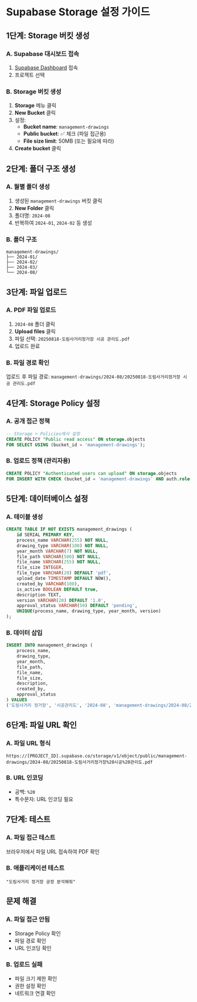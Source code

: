 # Supabase Storage 설정 가이드

## 1단계: Storage 버킷 생성

### A. Supabase 대시보드 접속
1. [Supabase Dashboard](https://supabase.com/dashboard) 접속
2. 프로젝트 선택

### B. Storage 버킷 생성
1. **Storage** 메뉴 클릭
2. **New Bucket** 클릭
3. 설정:
   - **Bucket name**: `management-drawings`
   - **Public bucket**: ✅ 체크 (파일 접근용)
   - **File size limit**: 50MB (또는 필요에 따라)
4. **Create bucket** 클릭

## 2단계: 폴더 구조 생성

### A. 월별 폴더 생성
1. 생성된 `management-drawings` 버킷 클릭
2. **New Folder** 클릭
3. 폴더명: `2024-08`
4. 반복하여 `2024-01`, `2024-02` 등 생성

### B. 폴더 구조
```
management-drawings/
├── 2024-01/
├── 2024-02/
├── 2024-03/
└── 2024-08/
```

## 3단계: 파일 업로드

### A. PDF 파일 업로드
1. `2024-08` 폴더 클릭
2. **Upload files** 클릭
3. 파일 선택: `20250818-도림사거리정거장 시공 관리도.pdf`
4. 업로드 완료

### B. 파일 경로 확인
업로드 후 파일 경로: `management-drawings/2024-08/20250818-도림사거리정거장 시공 관리도.pdf`

## 4단계: Storage Policy 설정

### A. 공개 접근 정책
```sql
-- Storage > Policies에서 설정
CREATE POLICY "Public read access" ON storage.objects
FOR SELECT USING (bucket_id = 'management-drawings');
```

### B. 업로드 정책 (관리자용)
```sql
CREATE POLICY "Authenticated users can upload" ON storage.objects
FOR INSERT WITH CHECK (bucket_id = 'management-drawings' AND auth.role() = 'authenticated');
```

## 5단계: 데이터베이스 설정

### A. 테이블 생성
```sql
CREATE TABLE IF NOT EXISTS management_drawings (
    id SERIAL PRIMARY KEY,
    process_name VARCHAR(255) NOT NULL,
    drawing_type VARCHAR(100) NOT NULL,
    year_month VARCHAR(7) NOT NULL,
    file_path VARCHAR(500) NOT NULL,
    file_name VARCHAR(255) NOT NULL,
    file_size INTEGER,
    file_type VARCHAR(20) DEFAULT 'pdf',
    upload_date TIMESTAMP DEFAULT NOW(),
    created_by VARCHAR(100),
    is_active BOOLEAN DEFAULT true,
    description TEXT,
    version VARCHAR(20) DEFAULT '1.0',
    approval_status VARCHAR(50) DEFAULT 'pending',
    UNIQUE(process_name, drawing_type, year_month, version)
);
```

### B. 데이터 삽입
```sql
INSERT INTO management_drawings (
    process_name, 
    drawing_type, 
    year_month, 
    file_path, 
    file_name, 
    file_size, 
    description,
    created_by,
    approval_status
) VALUES 
('도림사거리 정거장', '시공관리도', '2024-08', 'management-drawings/2024-08/20250818-도림사거리정거장 시공 관리도.pdf', '20250818-도림사거리정거장 시공 관리도.pdf', 243710, '도림사거리 정거장 시공관리도 (2024년 8월)', 'admin', 'approved');
```

## 6단계: 파일 URL 확인

### A. 파일 URL 형식
```
https://[PROJECT_ID].supabase.co/storage/v1/object/public/management-drawings/2024-08/20250818-도림사거리정거장%20시공%20관리도.pdf
```

### B. URL 인코딩
- 공백: `%20`
- 특수문자: URL 인코딩 필요

## 7단계: 테스트

### A. 파일 접근 테스트
브라우저에서 파일 URL 접속하여 PDF 확인

### B. 애플리케이션 테스트
```
"도림사거리 정거장 공정 분석해줘"
```

## 문제 해결

### A. 파일 접근 안됨
- Storage Policy 확인
- 파일 경로 확인
- URL 인코딩 확인

### B. 업로드 실패
- 파일 크기 제한 확인
- 권한 설정 확인
- 네트워크 연결 확인

